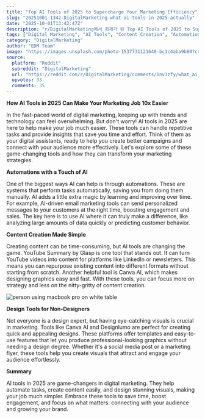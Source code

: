 ```yaml
---
title: "Top AI Tools of 2025 to Supercharge Your Marketing Efficiency"
slug: "20251001-1342-DigitalMarketing-what-ai-tools-in-2025-actually"
date: "2025-10-01T13:42:47Z"
description: "r/DigitalMarketing에서 화제가 된 Top AI Tools of 2025 to Supercharge Your Marketing Efficiency에 대한 깊이 있는 분석과 인사이트"
tags: ["Digital Marketing", "AI Tools", "Content Creation", "Automation"]
category: "DigitalMarketing"
author: "EDM Team"
image: "https://images.unsplash.com/photo-1537731121640-bc1c4aba9b80?crop=entropy&cs=tinysrgb&fit=max&fm=jpg&ixid=M3w3OTU0NDF8MHwxfHNlYXJjaHw2fHxkaWdpdGFsJTIwbWFya2V0aW5nfGVufDF8MHx8fDE3NTkzMjYxNTF8MA&ixlib=rb-4.1.0&q=80&w=1080"
source:
  platform: "Reddit"
  subreddit: "DigitalMarketing"
  url: "https://reddit.com/r/DigitalMarketing/comments/1nv3zfy/what_ai_tools_in_2025_actually_make_your_job_10x/"
  upvotes: 33
  comments: 35
---
```


**How AI Tools in 2025 Can Make Your Marketing Job 10x Easier**

In the fast-paced world of digital marketing, keeping up with trends and technology can feel overwhelming. But don't worry! AI tools in 2025 are here to help make your job much easier. These tools can handle repetitive tasks and provide insights that save you time and effort. Think of them as your digital assistants, ready to help you create better campaigns and connect with your audience more effectively. Let's explore some of these game-changing tools and how they can transform your marketing strategies.

**Automations with a Touch of AI**

One of the biggest ways AI can help is through automations. These are systems that perform tasks automatically, saving you from doing them manually. AI adds a little extra magic by learning and improving over time. For example, AI-driven email marketing tools can send personalized messages to your customers at the right time, boosting engagement and sales. The key here is to use AI where it can truly make a difference, like analyzing large amounts of data quickly or predicting customer behavior.

**Content Creation Made Simple**

Creating content can be time-consuming, but AI tools are changing the game. YouTube Summary by Glasp is one tool that stands out. It can turn YouTube videos into content for platforms like LinkedIn or newsletters. This means you can repurpose existing content into different formats without starting from scratch. Another helpful tool is Canva AI, which makes designing graphics easy and fast. With these tools, you can focus more on strategy and less on the nitty-gritty of content creation.

![person using macbook pro on white table](https://images.unsplash.com/photo-1593438002985-ce805be04da9?crop=entropy&cs=tinysrgb&fit=max&fm=jpg&ixid=M3w3OTU0NDF8MHwxfHNlYXJjaHwxNXx8c2VvfGVufDF8MHx8fDE3NTkzMjYxNTJ8MA&ixlib=rb-4.1.0&q=80&w=1080)

**Design Tools for Non-Designers**

Not everyone is a design expert, but having eye-catching visuals is crucial in marketing. Tools like Canva AI and Designlumo are perfect for creating quick and appealing designs. These platforms offer templates and easy-to-use features that let you produce professional-looking graphics without needing a design degree. Whether it's a social media post or a marketing flyer, these tools help you create visuals that attract and engage your audience effortlessly.

**Summary**

AI tools in 2025 are game-changers in digital marketing. They help automate tasks, create content easily, and design stunning visuals, making your job much simpler. Embrace these tools to save time, boost engagement, and focus on what matters: connecting with your audience and growing your brand.